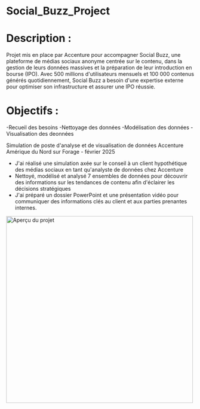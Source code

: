 # Social_Buzz_Project
# Description :
Projet mis en place par Accenture pour accompagner Social Buzz, une plateforme de médias sociaux anonyme centrée sur le contenu, dans la gestion de leurs données massives et la préparation de leur introduction en bourse (IPO). Avec 500 millions d'utilisateurs mensuels et 100 000 contenus générés quotidiennement, Social Buzz a besoin d'une expertise externe pour optimiser son infrastructure et assurer une IPO réussie.
# Objectifs :
-Recueil des besoins
-Nettoyage des données
-Modélisation des données
-Visualisation des deonnées


Simulation de poste d'analyse et de visualisation de données Accenture Amérique du Nord sur Forage - février 2025

 * J'ai réalisé une simulation axée sur le conseil à un client hypothétique des
   médias sociaux en tant qu'analyste de données chez Accenture
 * Nettoyé, modélisé et analysé 7 ensembles de données pour découvrir des
   informations sur les tendances de contenu afin d'éclairer les décisions
   stratégiques
 * J'ai préparé un dossier PowerPoint et une présentation vidéo pour communiquer
   des informations clés au client et aux parties prenantes internes.
<img src="W:\IDMC\Alex Analyste\Social Buzz\certificat.png" alt="Aperçu du projet" width="500">
